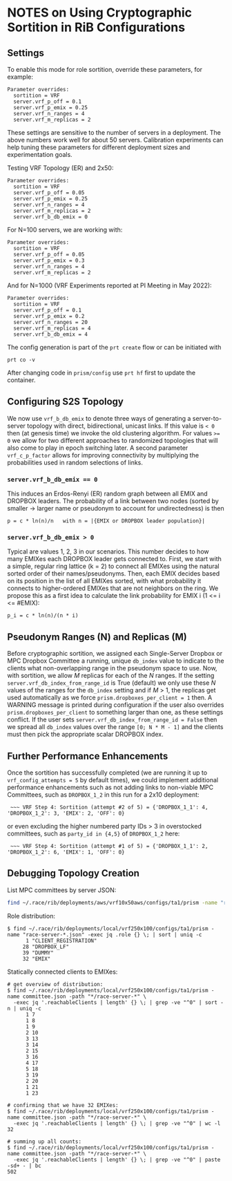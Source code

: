 # NOTES on Using Cryptographic Sortition in RiB Configurations

## Settings

To enable this mode for role sortition, override these parameters, for example:

```
Parameter overrides:
  sortition = VRF
  server.vrf_p_off = 0.1
  server.vrf_p_emix = 0.25
  server.vrf_n_ranges = 4
  server.vrf_m_replicas = 2
```

These settings are sensitive to the number of servers in a deployment.  The above numbers work well for about 50 
servers.  Calibration experiments can help tuning these parameters for different deployment sizes and experimentation 
goals.

Testing VRF Topology (ER) and 2x50:
```
Parameter overrides:
  sortition = VRF
  server.vrf_p_off = 0.05
  server.vrf_p_emix = 0.25
  server.vrf_n_ranges = 4
  server.vrf_m_replicas = 2
  server.vrf_b_db_emix = 0
```

For N=100 servers, we are working with:
```
Parameter overrides:
  sortition = VRF
  server.vrf_p_off = 0.05
  server.vrf_p_emix = 0.3
  server.vrf_n_ranges = 4
  server.vrf_m_replicas = 2
```

And for N=1000 (VRF Experiments reported at PI Meeting in May 2022):

```
Parameter overrides:
  sortition = VRF
  server.vrf_p_off = 0.1
  server.vrf_p_emix = 0.2
  server.vrf_n_ranges = 20
  server.vrf_m_replicas = 4
  server.vrf_b_db_emix = 4
```

The config generation is part of the `prt create` flow or can be initiated with
```
prt co -v
```
After changing code in `prism/config` use `prt hf` first to update the container.

## Configuring S2S Topology 

We now use `vrf_b_db_emix` to denote three ways of generating a server-to-server topology with direct, bidirectional, 
unicast links.  If this value is `< 0` then (at genesis time) we invoke the old clustering algorithm.  For values 
`>= 0` we allow for two different approaches to randomized topologies that will also come to play in epoch 
switching later.  A second parameter `vrf_c_p_factor` allows for improving connectivity by multiplying the 
probabilities used in random selections of links.

### `server.vrf_b_db_emix == 0`

This induces an Erdos-Renyi (ER) random graph between all EMIX and DROPBOX leaders.  The probability of a link between 
two nodes (sorted by smaller -> larger name or pseudonym to account for undirectedness) is then 

    p = c * ln(n)/n   with n = |{EMIX or DROPBOX leader population}|

### `server.vrf_b_db_emix > 0`

Typical are values 1, 2, 3 in our scenarios.  This number decides to how many EMIXes each DROPBOX leader gets 
connected to. First, we start with a simple, regular ring lattice (k = 2) to connect all EMIXes using the natural 
sorted order of their names/pseudonyms.  Then, each EMIX decides based on its position in the list of all EMIXes 
sorted, with what probability it connects to higher-ordered EMIXes that are not neighbors on the ring.  We propose 
this as a first idea to calculate the link probability for EMIX i (1 <= i <= #EMIX):

    p_i = c * ln(n)/(n * i)


## Pseudonym Ranges (N) and Replicas (M)

Before cryptographic sortition, we assigned each Single-Server Dropbox or MPC Dropbox Committee a running, unique 
`db_index` value to indicate to the clients what non-overlapping range in the pseudonym space to use.  Now, with 
sortition, we allow _M_ replicas for each of the _N_ ranges.  If the setting `server.vrf_db_index_from_range_id` is 
True (default) we only use these _N_ values of the ranges for the `db_index` setting and if _M_ > 1, the replicas 
get used automatically as we force `prism.dropboxes_per_client = 1` then.  A WARNING message is printed during 
configuration if the user also overrides `prism.dropboxes_per_client` to something larger than one, as these settings 
conflict.  If the user sets `server.vrf_db_index_from_range_id = False` then we spread all `db_index` values over the 
range `[0; N * M - 1]` and the clients must then pick the appropriate scalar DROPBOX index.

## Further Performance Enhancements

Once the sortition has successfully completed (we are running it up to `vrf_config_attempts = 5` by default times), we 
could implement additional performance enhancements such as not adding links to non-viable MPC Committees, such as 
`DROPBOX_1_2` in this run for a 2x10 deployment:
```
 ~~~ VRF Step 4: Sortition (attempt #2 of 5) = {'DROPBOX_1_1': 4, 'DROPBOX_1_2': 3, 'EMIX': 2, 'OFF': 0}
```
or even excluding the higher numbered party IDs > 3 in overstocked committees, such as `party_id in {4,5}` of 
`DROPBOX_1_2` here:
```
 ~~~ VRF Step 4: Sortition (attempt #1 of 5) = {'DROPBOX_1_1': 2, 'DROPBOX_1_2': 6, 'EMIX': 1, 'OFF': 0}
```

## Debugging Topology Creation

List MPC committees by server JSON:
```bash
find ~/.race/rib/deployments/aws/vrf10x50aws/configs/ta1/prism -name "race-server-*.json" -print -exec jq .committee_members {} \;
```

Role distribution:
```
$ find ~/.race/rib/deployments/local/vrf250x100/configs/ta1/prism -name "race-server-*.json" -exec jq .role {} \; | sort | uniq -c
      1 "CLIENT_REGISTRATION"
     28 "DROPBOX_LF"
     39 "DUMMY"
     32 "EMIX"
```

Statically connected clients to EMIXes:
```
# get overview of distribution:
$ find ~/.race/rib/deployments/local/vrf250x100/configs/ta1/prism -name committee.json -path "*/race-server-*" \
  -exec jq '.reachableClients | length' {} \; | grep -ve "^0" | sort -n | uniq -c
      1 7
      1 8
      1 9
      2 10
      3 13
      3 14
      2 15
      3 16
      4 17
      5 18
      3 19
      2 20
      1 21
      1 23

# confirming that we have 32 EMIXes:
$ find ~/.race/rib/deployments/local/vrf250x100/configs/ta1/prism -name committee.json -path "*/race-server-*" \
  -exec jq '.reachableClients | length' {} \; | grep -ve "^0" | wc -l
32

# summing up all counts:
$ find ~/.race/rib/deployments/local/vrf250x100/configs/ta1/prism -name committee.json -path "*/race-server-*" \
  -exec jq '.reachableClients | length' {} \; | grep -ve "^0" | paste -sd+ - | bc
502
```

